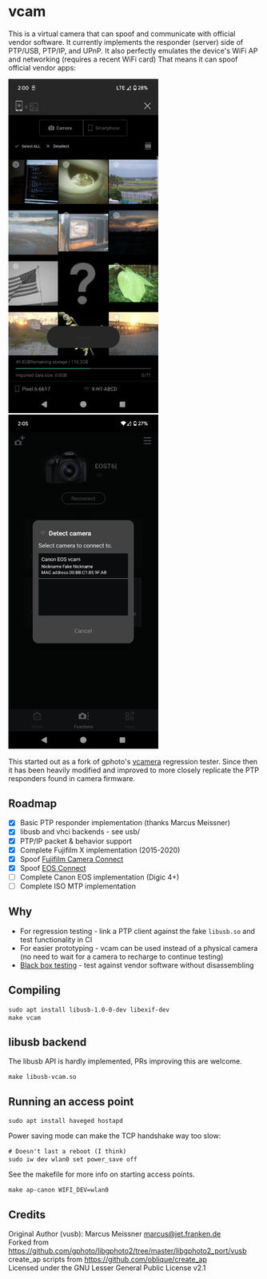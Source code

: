 # vcam
This is a virtual camera that can spoof and communicate with official vendor software. It currently implements the
responder (server) side of PTP/USB, PTP/IP, and UPnP. It also perfectly emulates the device's WiFi AP and networking
(requires a recent WiFi card) That means it can spoof official vendor apps:

<img title="Fujifilm Camera Connect connected to spoofed X-H1-ABCD" src="bin/Screenshot_20240402-140041.png" width="300"><img src="bin/Screenshot_20240402-140506.png" width="300">

This started out as a fork of gphoto's [vcamera](https://github.com/gphoto/libgphoto2/tree/master/libgphoto2_port/vusb) regression tester.
Since then it has been heavily modified and improved to more closely replicate the PTP responders found in camera firmware.

## Roadmap
- [x] Basic PTP responder implementation (thanks Marcus Meissner)
- [x] libusb and vhci backends - see usb/
- [x] PTP/IP packet & behavior support
- [x] Complete Fujifilm X implementation (2015-2020)
- [x] Spoof [Fujifilm Camera Connect](https://play.google.com/store/apps/details?id=com.fujifilm_dsc.app.remoteshooter&hl=en_US&gl=US)
- [x] Spoof [EOS Connect](https://play.google.com/store/apps/details?id=jp.co.canon.ic.cameraconnect&hl=en_US&gl=US)
- [ ] Complete Canon EOS implementation (Digic 4+)
- [ ] Complete ISO MTP implementation

## Why
- For regression testing - link a PTP client against the fake `libusb.so` and test functionality in CI
- For easier prototyping - vcam can be used instead of a physical camera (no need to wait for a camera to recharge to continue testing)
- [Black box testing](https://en.wikipedia.org/wiki/Black-box_testing) - test against vendor software without disassembling

## Compiling
```
sudo apt install libusb-1.0-0-dev libexif-dev
make vcam
```

## libusb backend
The libusb API is hardly implemented, PRs improving this are welcome.
```
make libusb-vcam.so
```

## Running an access point
```
sudo apt install haveged hostapd
```
Power saving mode can make the TCP handshake way too slow:
```
# Doesn't last a reboot (I think)
sudo iw dev wlan0 set power_save off
```
See the makefile for more info on starting access points.
```
make ap-canon WIFI_DEV=wlan0
```

## Credits
Original Author (vusb): Marcus Meissner <marcus@jet.franken.de>  
Forked from https://github.com/gphoto/libgphoto2/tree/master/libgphoto2_port/vusb  
create_ap scripts from https://github.com/oblique/create_ap  
Licensed under the GNU Lesser General Public License v2.1  
